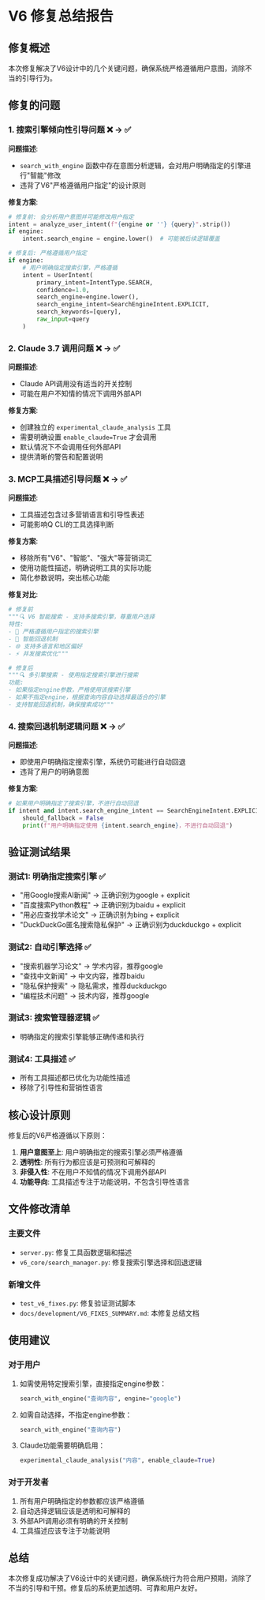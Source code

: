 # V6 修复总结报告

## 修复概述

本次修复解决了V6设计中的几个关键问题，确保系统严格遵循用户意图，消除不当的引导行为。

## 修复的问题

### 1. 搜索引擎倾向性引导问题 ❌ → ✅

**问题描述**:
- `search_with_engine` 函数中存在意图分析逻辑，会对用户明确指定的引擎进行"智能"修改
- 违背了V6"严格遵循用户指定"的设计原则

**修复方案**:
```python
# 修复前: 会分析用户意图并可能修改用户指定
intent = analyze_user_intent(f"{engine or ''} {query}".strip())
if engine:
    intent.search_engine = engine.lower()  # 可能被后续逻辑覆盖

# 修复后: 严格遵循用户指定
if engine:
    # 用户明确指定搜索引擎，严格遵循
    intent = UserIntent(
        primary_intent=IntentType.SEARCH,
        confidence=1.0,
        search_engine=engine.lower(),
        search_engine_intent=SearchEngineIntent.EXPLICIT,
        search_keywords=[query],
        raw_input=query
    )
```

### 2. Claude 3.7 调用问题 ❌ → ✅

**问题描述**:
- Claude API调用没有适当的开关控制
- 可能在用户不知情的情况下调用外部API

**修复方案**:
- 创建独立的 `experimental_claude_analysis` 工具
- 需要明确设置 `enable_claude=True` 才会调用
- 默认情况下不会调用任何外部API
- 提供清晰的警告和配置说明

### 3. MCP工具描述引导问题 ❌ → ✅

**问题描述**:
- 工具描述包含过多营销语言和引导性表述
- 可能影响Q CLI的工具选择判断

**修复方案**:
- 移除所有"V6"、"智能"、"强大"等营销词汇
- 使用功能性描述，明确说明工具的实际功能
- 简化参数说明，突出核心功能

**修复对比**:
```python
# 修复前
"""🔍 V6 智能搜索 - 支持多搜索引擎，尊重用户选择
特性:
- 🎯 严格遵循用户指定的搜索引擎
- 🔄 智能回退机制
- 🌐 支持多语言和地区偏好
- ⚡ 并发搜索优化"""

# 修复后  
"""🔍 多引擎搜索 - 使用指定搜索引擎进行搜索
功能:
- 如果指定engine参数，严格使用该搜索引擎
- 如果不指定engine，根据查询内容自动选择最适合的引擎
- 支持智能回退机制，确保搜索成功"""
```

### 4. 搜索回退机制逻辑问题 ❌ → ✅

**问题描述**:
- 即使用户明确指定搜索引擎，系统仍可能进行自动回退
- 违背了用户的明确意图

**修复方案**:
```python
# 如果用户明确指定了搜索引擎，不进行自动回退
if intent and intent.search_engine_intent == SearchEngineIntent.EXPLICIT:
    should_fallback = False
    print(f"用户明确指定使用 {intent.search_engine}，不进行自动回退")
```

## 验证测试结果

### 测试1: 明确指定搜索引擎 ✅
- "用Google搜索AI新闻" → 正确识别为google + explicit
- "百度搜索Python教程" → 正确识别为baidu + explicit  
- "用必应查找学术论文" → 正确识别为bing + explicit
- "DuckDuckGo匿名搜索隐私保护" → 正确识别为duckduckgo + explicit

### 测试2: 自动引擎选择 ✅
- "搜索机器学习论文" → 学术内容，推荐google
- "查找中文新闻" → 中文内容，推荐baidu
- "隐私保护搜索" → 隐私需求，推荐duckduckgo
- "编程技术问题" → 技术内容，推荐google

### 测试3: 搜索管理器逻辑 ✅
- 明确指定的搜索引擎能够正确传递和执行

### 测试4: 工具描述 ✅
- 所有工具描述都已优化为功能性描述
- 移除了引导性和营销性语言

## 核心设计原则

修复后的V6严格遵循以下原则：

1. **用户意图至上**: 用户明确指定的搜索引擎必须严格遵循
2. **透明性**: 所有行为都应该是可预测和可解释的
3. **非侵入性**: 不在用户不知情的情况下调用外部API
4. **功能导向**: 工具描述专注于功能说明，不包含引导性语言

## 文件修改清单

### 主要文件
- `server.py`: 修复工具函数逻辑和描述
- `v6_core/search_manager.py`: 修复搜索引擎选择和回退逻辑

### 新增文件
- `test_v6_fixes.py`: 修复验证测试脚本
- `docs/development/V6_FIXES_SUMMARY.md`: 本修复总结文档

## 使用建议

### 对于用户
1. 如需使用特定搜索引擎，直接指定engine参数：
   ```python
   search_with_engine("查询内容", engine="google")
   ```

2. 如需自动选择，不指定engine参数：
   ```python
   search_with_engine("查询内容")
   ```

3. Claude功能需要明确启用：
   ```python
   experimental_claude_analysis("内容", enable_claude=True)
   ```

### 对于开发者
1. 所有用户明确指定的参数都应该严格遵循
2. 自动选择逻辑应该是透明和可解释的
3. 外部API调用必须有明确的开关控制
4. 工具描述应该专注于功能说明

## 总结

本次修复成功解决了V6设计中的关键问题，确保系统行为符合用户预期，消除了不当的引导和干预。修复后的系统更加透明、可靠和用户友好。
